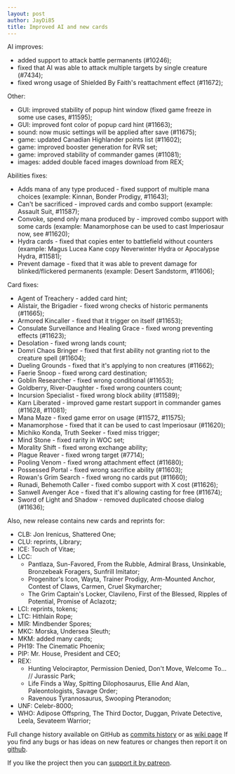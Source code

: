 ```yaml
---
layout: post
author: JayDi85
title: Improved AI and new cards
---
```


AI improves:
* added support to attack battle permanents (#10246);
* fixed that AI was able to attack multiple targets by single creature (#7434);
* fixed wrong usage of Shielded By Faith's reattachment effect (#11672);

Other:
* GUI: improved stability of popup hint window (fixed game freeze in some use cases, #11595);
* GUI: improved font color of popup card hint (#11663);
* sound: now music settings will be applied after save (#11675);
* game: updated Canadian Highlander points list (#11602);
* game: improved booster generation for RVR set;
* game: improved stability of commander games (#11081);
* images: added double faced images download from REX;

Abilities fixes:
* Adds mana of any type produced - fixed support of multiple mana choices (example: Kinnan, Bonder Prodigy, #11643);
* Can't be sacrificed - improved cards and combo support (example: Assault Suit, #11587);
* Convoke, spend only mana produced by - improved combo support with some cards (example: Manamorphose can be used to cast Imperiosaur now, see #11620);
* Hydra cards - fixed that copies enter to battlefield without counters (example: Magus Lucea Kane copy Neverwinter Hydra or Apocalypse Hydra, #11581);
* Prevent damage - fixed that it was able to prevent damage for blinked/flickered permanents (example: Desert Sandstorm, #11606);

Card fixes:
* Agent of Treachery - added card hint;
* Alistair, the Brigadier - fixed wrong checks of historic permanents (#11665);
* Armored Kincaller - fixed that it trigger on itself (#11653);
* Consulate Surveillance and Healing Grace - fixed wrong preventing effects (#11623);
* Desolation - fixed wrong lands count;
* Domri Chaos Bringer - fixed that first ability not granting riot to the creature spell (#11604);
* Dueling Grounds - fixed that it's applying to non creatures (#11662);
* Faerie Snoop - fixed wrong card destination;
* Goblin Researcher - fixed wrong conditional (#11653);
* Goldberry, River-Daughter - fixed wrong counters count;
* Incursion Specialist - fixed wrong block ability (#11589);
* Karn Liberated - improved game restart support in commander games (#11628, #11081);
* Mana Maze - fixed game error on usage (#11572, #11575);
* Manamorphose - fixed that it can be used to cast Imperiosaur (#11620);
* Michiko Konda, Truth Seeker - fixed miss trigger;
* Mind Stone - fixed rarity in WOC set;
* Morality Shift - fixed wrong exchange ability;
* Plague Reaver - fixed wrong target (#7714);
* Pooling Venom - fixed wrong attachment effect (#11680);
* Possessed Portal - fixed wrong sacrifice ability (#11603);
* Rowan's Grim Search - fixed wrong no cards put (#11660);
* Runadi, Behemoth Caller - fixed combo support with X cost (#11626);
* Sanwell Avenger Ace - fixed that it's allowing casting for free (#11674);
* Sword of Light and Shadow - removed duplicated choose dialog (#11636);

Also, new release contains new cards and reprints for:
* CLB: Jon Irenicus, Shattered One;
* CLU: reprints, Library;
* ICE: Touch of Vitae;
* LCC:
  * Pantlaza, Sun-Favored, From the Rubble, Admiral Brass, Unsinkable, Bronzebeak Foragers, Sunfrill Imitator;
  * Progenitor's Icon, Wayta, Trainer Prodigy, Arm-Mounted Anchor, Contest of Claws, Carmen, Cruel Skymarcher;
  * The Grim Captain's Locker, Clavileno, First of the Blessed, Ripples of Potential, Promise of Aclazotz;
* LCI: reprints, tokens;
* LTC: Hithlain Rope;
* MIR: Mindbender Spores;
* MKC: Morska, Undersea Sleuth;
* MKM: added many cards;
* PH19: The Cinematic Phoenix;
* PIP: Mr. House, President and CEO;
* REX:
  * Hunting Velociraptor, Permission Denied, Don't Move, Welcome To... // Jurassic Park;
  * Life Finds a Way, Spitting Dilophosaurus, Ellie And Alan, Paleontologists, Savage Order;
  * Ravenous Tyrannosaurus, Swooping Pteranodon;
* UNF: Celebr-8000;
* WHO: Adipose Offspring, The Third Doctor, Duggan, Private Detective, Leela, Sevateem Warrior;

Full change history available on GitHub as [commits history](https://github.com/magefree/mage/commits/) 
or as [wiki page](https://github.com/magefree/mage/wiki/Release-changes)
If you find any bugs or has ideas on new features or changes then report it on [github](https://github.com/magefree/mage/issues).

If you like the project then you can [support it by patreon](http://xmage.today/#donate).